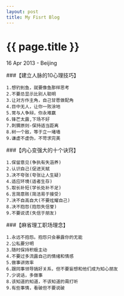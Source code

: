 ```yaml
---
layout: post
title: My Fisrt Blog
---
```


{{ page.title }}
================

<p class="meta"> 16 Apr 2013 - Beijing</p> 

###【建立人脉的10心理技巧】	

    1.想钓到鱼，就要像鱼那样思考
    2.不要总显示比别人聪明	
    3.让对方作主角，自己甘愿做配角		
    4.目中无人，让你一败涂地		
    5.常与人争辩，你永难赢		
    6.锋芒太露,下场不好		
    7.刺猬原则-保持适当距离	
    8.树一个敌，等于立一堵墙
    9.谦虚不虚伪，不苛求完美

###【内心变强大的十个诀窍】		

    1.保留意见(争执有失涵养)		
    2.认识自己(促进天赋			    
    3.决不夸张(夸张让人生疑)		
    4.适应环境(适者生存)			
    5.取长补短(学长处补不足)		
    6.言简意赅(简洁易于接受)		
    7.决不自高自大(不要炫耀自己)	
    8.决不抱怨(抱怨失信誉)			
    9.不要说谎(失信于朋友)			


###【麻省理工职场理念】

    1.永远不抱怨。抱怨只会暴露你的无能
    2.公私要分明
    3.随时保持积极主动
    4.不要过多流露自己的情绪和情感
    5.做事讲效率
    6.跟同事领导搞好关系，但不要妄想和他们成为知心朋友
    7.少说话，多做事
    8.该知道的知道，不该知道的甭打听
    9.有些事情，看破但不要说破

